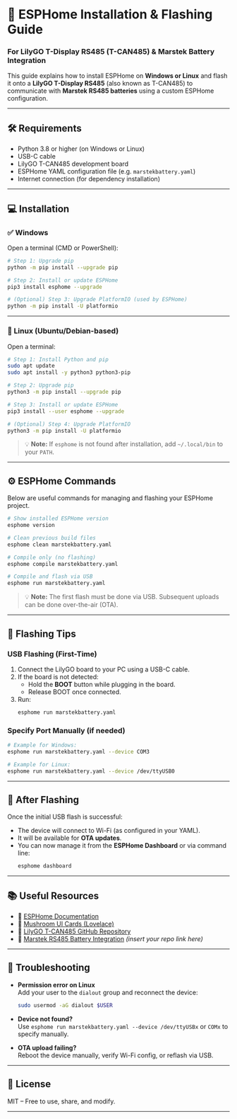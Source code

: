 
# 🚀 ESPHome Installation & Flashing Guide  
### For LilyGO T-Display RS485 (T-CAN485) & Marstek Battery Integration

This guide explains how to install ESPHome on **Windows or Linux** and flash it onto a **LilyGO T-Display RS485** (also known as T-CAN485) to communicate with **Marstek RS485 batteries** using a custom ESPHome configuration.

---

## 🛠️ Requirements

- Python 3.8 or higher (on Windows or Linux)
- USB-C cable
- LilyGO T-CAN485 development board
- ESPHome YAML configuration file (e.g. `marstekbattery.yaml`)
- Internet connection (for dependency installation)

---

## 💻 Installation

### ✅ Windows

Open a terminal (CMD or PowerShell):

```bash
# Step 1: Upgrade pip
python -m pip install --upgrade pip

# Step 2: Install or update ESPHome
pip3 install esphome --upgrade

# (Optional) Step 3: Upgrade PlatformIO (used by ESPHome)
python -m pip install -U platformio
```

---

### 🐧 Linux (Ubuntu/Debian-based)

Open a terminal:

```bash
# Step 1: Install Python and pip
sudo apt update
sudo apt install -y python3 python3-pip

# Step 2: Upgrade pip
python3 -m pip install --upgrade pip

# Step 3: Install or update ESPHome
pip3 install --user esphome --upgrade

# (Optional) Step 4: Upgrade PlatformIO
python3 -m pip install -U platformio
```

> 💡 **Note:** If `esphome` is not found after installation, add `~/.local/bin` to your `PATH`.

---

## ⚙️ ESPHome Commands

Below are useful commands for managing and flashing your ESPHome project.

```bash
# Show installed ESPHome version
esphome version

# Clean previous build files
esphome clean marstekbattery.yaml

# Compile only (no flashing)
esphome compile marstekbattery.yaml

# Compile and flash via USB
esphome run marstekbattery.yaml
```

> 💡 **Note:** The first flash must be done via USB. Subsequent uploads can be done over-the-air (OTA).

---

## 🔌 Flashing Tips

### USB Flashing (First-Time)

1. Connect the LilyGO board to your PC using a USB-C cable.
2. If the board is not detected:
   - Hold the **BOOT** button while plugging in the board.
   - Release BOOT once connected.
3. Run:
   ```bash
   esphome run marstekbattery.yaml
   ```

### Specify Port Manually (if needed)

```bash
# Example for Windows:
esphome run marstekbattery.yaml --device COM3

# Example for Linux:
esphome run marstekbattery.yaml --device /dev/ttyUSB0
```

---

## 📡 After Flashing

Once the initial USB flash is successful:

- The device will connect to Wi-Fi (as configured in your YAML).
- It will be available for **OTA updates**.
- You can now manage it from the **ESPHome Dashboard** or via command line:
  ```bash
  esphome dashboard
  ```

---

## 📚 Useful Resources

- 🔗 [ESPHome Documentation](https://esphome.io)
- 🔗 [Mushroom UI Cards (Lovelace)](https://github.com/piitaya/lovelace-mushroom)
- 🔗 [LilyGO T-CAN485 GitHub Repository](https://github.com/Xinyuan-LilyGO/T-Display-S3)
- 🔗 [Marstek RS485 Battery Integration](https://github.com) *(insert your repo link here)*

---

## 🧪 Troubleshooting

- **Permission error on Linux**  
  Add your user to the `dialout` group and reconnect the device:
  ```bash
  sudo usermod -aG dialout $USER
  ```

- **Device not found?**  
  Use `esphome run marstekbattery.yaml --device /dev/ttyUSBx` or `COMx` to specify manually.

- **OTA upload failing?**  
  Reboot the device manually, verify Wi-Fi config, or reflash via USB.

---

## 📄 License

MIT – Free to use, share, and modify.

---
